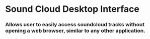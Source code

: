 # Sound Cloud Desktop Interface
### Allows user to easily access soundcloud tracks without opening a web browser, similar to any other application.
